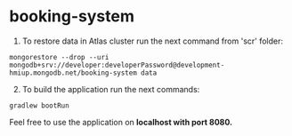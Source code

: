 # booking-system

1. To restore data in Atlas cluster run the next command from 'scr' folder:
```
mongorestore --drop --uri mongodb+srv://developer:developerPassword@development-hmiup.mongodb.net/booking-system data
```

2. To build the application run the next commands: 
```
gradlew bootRun
``` 
Feel free to use the application on <b>localhost<b> with port <b>8080</b>.